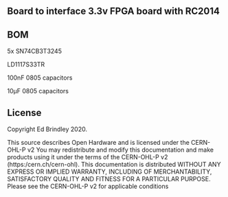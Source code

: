## Board to interface 3.3v FPGA board with RC2014

## BOM

5x SN74CB3T3245

LD1117S33TR

100nF 0805 capacitors

10μF 0805 capacitors


## License

Copyright Ed Brindley 2020.

This source describes Open Hardware and is licensed under the CERN-OHL-P v2
You may redistribute and modify this documentation and make products using it under the terms of the CERN-OHL-P v2 (https:/cern.ch/cern-ohl). This documentation is distributed WITHOUT ANY EXPRESS OR IMPLIED WARRANTY, INCLUDING OF MERCHANTABILITY, SATISFACTORY QUALITY AND FITNESS FOR A PARTICULAR PURPOSE. Please see the CERN-OHL-P v2 for applicable conditions